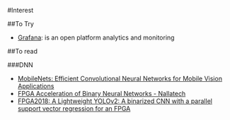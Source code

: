 #Interest




##To Try

- [Grafana](https://grafana.com/): is an open platform analytics and monitoring

##To read

###DNN

- [MobileNets: Efficient Convolutional Neural Networks for Mobile Vision Applications](https://arxiv.org/pdf/1704.04861.pdf) 
- [FPGA Acceleration of Binary Neural Networks - Nallatech](https://www.nallatech.com/fpga-acceleration-binary-neural-networks/) 
- [FPGA2018: A Lightweight YOLOv2: A binarized CNN with a parallel support vector regression for an FPGA](https://fr.slideshare.net/HirokiNakahara1/fpga2018-a-lightweight-yolov2-a-binarized-cnn-with-a-parallel-support-vector-regression-for-an-fpga) 
